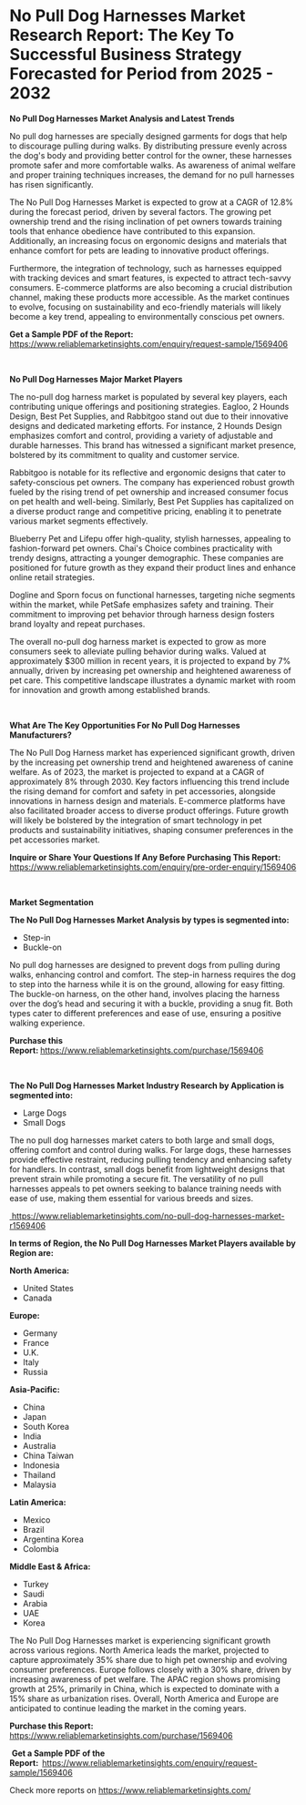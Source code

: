 <p><h1>No Pull Dog Harnesses Market Research Report: The Key To Successful Business Strategy Forecasted for Period from 2025 - 2032</h1></p><p><strong>No Pull Dog Harnesses Market Analysis and Latest Trends</strong></p>
<p><p>No pull dog harnesses are specially designed garments for dogs that help to discourage pulling during walks. By distributing pressure evenly across the dog's body and providing better control for the owner, these harnesses promote safer and more comfortable walks. As awareness of animal welfare and proper training techniques increases, the demand for no pull harnesses has risen significantly.</p><p>The No Pull Dog Harnesses Market is expected to grow at a CAGR of 12.8% during the forecast period, driven by several factors. The growing pet ownership trend and the rising inclination of pet owners towards training tools that enhance obedience have contributed to this expansion. Additionally, an increasing focus on ergonomic designs and materials that enhance comfort for pets are leading to innovative product offerings.</p><p>Furthermore, the integration of technology, such as harnesses equipped with tracking devices and smart features, is expected to attract tech-savvy consumers. E-commerce platforms are also becoming a crucial distribution channel, making these products more accessible. As the market continues to evolve, focusing on sustainability and eco-friendly materials will likely become a key trend, appealing to environmentally conscious pet owners.</p></p>
<p><strong>Get a Sample PDF of the Report:&nbsp;</strong> <a href="https://www.reliablemarketinsights.com/enquiry/request-sample/1569406?utm_campaign=3531&utm_medium=2&utm_source=Github&utm_content=ia&utm_term=25032025&utm_id=no-pull-dog-harnesses">https://www.reliablemarketinsights.com/enquiry/request-sample/1569406</a></p>
<p>&nbsp;</p>
<p><strong>No Pull Dog Harnesses Major Market Players</strong></p>
<p><p>The no-pull dog harness market is populated by several key players, each contributing unique offerings and positioning strategies. Eagloo, 2 Hounds Design, Best Pet Supplies, and Rabbitgoo stand out due to their innovative designs and dedicated marketing efforts. For instance, 2 Hounds Design emphasizes comfort and control, providing a variety of adjustable and durable harnesses. This brand has witnessed a significant market presence, bolstered by its commitment to quality and customer service.</p><p>Rabbitgoo is notable for its reflective and ergonomic designs that cater to safety-conscious pet owners. The company has experienced robust growth fueled by the rising trend of pet ownership and increased consumer focus on pet health and well-being. Similarly, Best Pet Supplies has capitalized on a diverse product range and competitive pricing, enabling it to penetrate various market segments effectively.</p><p>Blueberry Pet and Lifepu offer high-quality, stylish harnesses, appealing to fashion-forward pet owners. Chai's Choice combines practicality with trendy designs, attracting a younger demographic. These companies are positioned for future growth as they expand their product lines and enhance online retail strategies.</p><p>Dogline and Sporn focus on functional harnesses, targeting niche segments within the market, while PetSafe emphasizes safety and training. Their commitment to improving pet behavior through harness design fosters brand loyalty and repeat purchases.</p><p>The overall no-pull dog harness market is expected to grow as more consumers seek to alleviate pulling behavior during walks. Valued at approximately $300 million in recent years, it is projected to expand by 7% annually, driven by increasing pet ownership and heightened awareness of pet care. This competitive landscape illustrates a dynamic market with room for innovation and growth among established brands.</p></p>
<p>&nbsp;</p>
<p><strong>What Are The Key Opportunities For No Pull Dog Harnesses Manufacturers?</strong></p>
<p><p>The No Pull Dog Harness market has experienced significant growth, driven by the increasing pet ownership trend and heightened awareness of canine welfare. As of 2023, the market is projected to expand at a CAGR of approximately 8% through 2030. Key factors influencing this trend include the rising demand for comfort and safety in pet accessories, alongside innovations in harness design and materials. E-commerce platforms have also facilitated broader access to diverse product offerings. Future growth will likely be bolstered by the integration of smart technology in pet products and sustainability initiatives, shaping consumer preferences in the pet accessories market.</p></p>
<p><strong>Inquire or Share Your Questions If Any Before Purchasing This Report:</strong> <a href="https://www.reliablemarketinsights.com/enquiry/pre-order-enquiry/1569406?utm_campaign=3531&utm_medium=2&utm_source=Github&utm_content=ia&utm_term=25032025&utm_id=no-pull-dog-harnesses">https://www.reliablemarketinsights.com/enquiry/pre-order-enquiry/1569406</a></p>
<p>&nbsp;</p>
<p><strong>Market Segmentation</strong></p>
<p><strong>The No Pull Dog Harnesses Market Analysis by types is segmented into:</strong></p>
<p><ul><li>Step-in</li><li>Buckle-on</li></ul></p>
<p><p>No pull dog harnesses are designed to prevent dogs from pulling during walks, enhancing control and comfort. The step-in harness requires the dog to step into the harness while it is on the ground, allowing for easy fitting. The buckle-on harness, on the other hand, involves placing the harness over the dog’s head and securing it with a buckle, providing a snug fit. Both types cater to different preferences and ease of use, ensuring a positive walking experience.</p></p>
<p><strong>Purchase this Report:&nbsp;</strong><a href="https://www.reliablemarketinsights.com/purchase/1569406?utm_campaign=3531&utm_medium=2&utm_source=Github&utm_content=ia&utm_term=25032025&utm_id=no-pull-dog-harnesses">https://www.reliablemarketinsights.com/purchase/1569406</a></p>
<p>&nbsp;</p>
<p><strong>The No Pull Dog Harnesses Market Industry Research by Application is segmented into:</strong></p>
<p><ul><li>Large Dogs</li><li>Small Dogs</li></ul></p>
<p><p>The no pull dog harnesses market caters to both large and small dogs, offering comfort and control during walks. For large dogs, these harnesses provide effective restraint, reducing pulling tendency and enhancing safety for handlers. In contrast, small dogs benefit from lightweight designs that prevent strain while promoting a secure fit. The versatility of no pull harnesses appeals to pet owners seeking to balance training needs with ease of use, making them essential for various breeds and sizes.</p></p>
<p><a href="https://www.reliablemarketinsights.com/no-pull-dog-harnesses-market-r1569406?utm_campaign=3531&utm_medium=2&utm_source=Github&utm_content=ia&utm_term=25032025&utm_id=no-pull-dog-harnesses">&nbsp;https://www.reliablemarketinsights.com/no-pull-dog-harnesses-market-r1569406</a></p>
<p><strong>In terms of Region, the No Pull Dog Harnesses Market Players available by Region are:</strong></p>
<p>
    <p> <strong> North America: </strong>
        <ul>
            <li>United States</li>
            <li>Canada</li>
        </ul>
        </p> 
    <p> <strong> Europe: </strong>
        <ul>
            <li>Germany</li>
            <li>France</li>
            <li>U.K.</li>
            <li>Italy</li>
            <li>Russia</li>
        </ul>
        </p> 
    <p> <strong> Asia-Pacific: </strong>
        <ul>
            <li>China</li>
            <li>Japan</li>
            <li>South Korea</li>
            <li>India</li>
            <li>Australia</li>
            <li>China Taiwan</li>
            <li>Indonesia</li>
            <li>Thailand</li>
            <li>Malaysia</li>
        </ul>
        </p> 
    <p> <strong> Latin America: </strong>
        <ul>
            <li>Mexico</li>
            <li>Brazil</li>
            <li>Argentina Korea</li>
            <li>Colombia</li>
        </ul>
        </p> 
    <p> <strong> Middle East & Africa: </strong>
        <ul>
            <li>Turkey</li>
            <li>Saudi</li>
            <li>Arabia</li>
            <li>UAE</li>
            <li>Korea</li>
        </ul>
    </p>
    </p>
<p><p>The No Pull Dog Harnesses market is experiencing significant growth across various regions. North America leads the market, projected to capture approximately 35% share due to high pet ownership and evolving consumer preferences. Europe follows closely with a 30% share, driven by increasing awareness of pet welfare. The APAC region shows promising growth at 25%, primarily in China, which is expected to dominate with a 15% share as urbanization rises. Overall, North America and Europe are anticipated to continue leading the market in the coming years.</p></p>
<p><strong>Purchase this Report: </strong><a href="https://www.reliablemarketinsights.com/purchase/1569406?utm_campaign=3531&utm_medium=2&utm_source=Github&utm_content=ia&utm_term=25032025&utm_id=no-pull-dog-harnesses">https://www.reliablemarketinsights.com/purchase/1569406</a></p>
<p>&nbsp;<strong>Get a Sample PDF of the Report:&nbsp;&nbsp;</strong><a href="https://www.reliablemarketinsights.com/enquiry/request-sample/1569406?utm_campaign=3531&utm_medium=2&utm_source=Github&utm_content=ia&utm_term=25032025&utm_id=no-pull-dog-harnesses">https://www.reliablemarketinsights.com/enquiry/request-sample/1569406</a></p>
<p><strong></strong></p>
<p>Check more reports on <a href="https://www.reliablemarketinsights.com/?utm_campaign=3531&utm_medium=2&utm_source=Github&utm_content=ia&utm_term=25032025&utm_id=no-pull-dog-harnesses">https://www.reliablemarketinsights.com/</a></p>